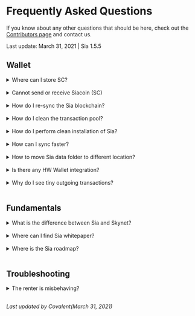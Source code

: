 # Frequently Asked Questions
If you know about any other questions that should be here, check out the [Contributors page](/help/contributors/index.en.html) and contact us.

Last update: March 31, 2021 | Sia 1.5.5

## Wallet
<!-- storing sc -->
<details>
<summary>
Where can I store SC?
</summary>
We have a dedicated guide for that <a href="">here</a>.
</details>
<br>

<!-- issues sending and recieving -->
<details>
<summary>
    Cannot send or receive Siacoin (SC)
</summary>
Since there is no centralized server you can ask for current balance in the decentralized network like Sia, each user has their own copy of the blockchain that he must sync with and verify. This means your wallet can show and work only with results based on the data you already have and synced.

<b>If you cannot see incoming transaction</b> but it is visible in blockchain explorer like <a href="https://siastats.info">siastats</a>, it means the transaction is already yours, you are just not synced to the Sia blockchain. You are synced to wrong blockchain, which is common issue for returning users who missed the 2018 fork and launched version older than 1.3.7 before checking for update. That got you to a situation where you synced past the point of automatic resolution and are trying to sync blocks from incompatible blockchain, which new versions of Sia won’t accept. You will see correct balance once you re-sync to Sia blockchain. See <a href="">instructions</a> how to re-sync.

<b>If you sent transaction but it never arrived in the other wallet</b>, you also most likely cannot see it in the blockchain explorer like <a href="https://siastats.info">siastats</a>. If this is the case, you didn’t send Siacoin (SC). You are synced to wrong blockchain for same reason as explained above. Instead of SC you sent the coins on the legacy blockchain and that’s why other Sia users and exchanges cannot detect it. This transaction never happened on Sia network which means that once you re-sync, you will still find the coins in your wallet. You can follow these <a href="">instructions</a> to re-sync.

<b>If you cannot send a transaction</b> and it shows nothing after clicking the “Send” button, you are maybe trying to send full balance. Try it again but send 0.5 SC less. This is needed since the wallet is not counting transaction fees in the transaction. The fees are paid from the remaining SC inn your wallet so it is good idea to always leave some tiny amount (1 SC or less) instead of sending it all. If this doesn’t help, try <a href="">cleaning up your transaction pool</a>.

<blockquote>
You might want to know that Sia Foundation is going to work on Utreexo this year (2021), a feature that will dramatically reduce blockchain requirements, so you will be able to sync nearly instantly and without gigabytes of data. This will open way towards easy to use lite wallets and apps accessing Sia directly from a node running on any of your devices.
</blockquote>
</details>
<br>

<!-- resync -->
<details>
<summary>
How do I re-sync the Sia blockchain?
</summary>
If you find yourself on wrong blockchain (most commonly you notice because of wrong balance or any issue with sending/receiving coins), all you need to do is:

<blockquote>
Windows: %UserProfile%\AppData\Roaming\Sia-UI\sia\<br>
Linux: ~/.config/Sia-UI/sia/<br>
Mac: ~/Library/Application Support/Sia-UI/sia/<br>
</blockquote>

1. Open Sia Data Folder (either manually using location above or from the `About` section accessed by `i` button).
2. Make sure Sia is not running and then delete `consensus` and `transactionpool`.
3. Re-launch Sia and wait until you are 100% synced before trying to send anything. This is especially important if you have any recent missing transactions. They are at the end of blockchain and you won’t see them until nearly 100% synced.
</details>
<br>

<!-- clear the tpool -->
<details>
<summary>
How do I clean the transaction pool?
</summary>

<blockquote>
Windows: %UserProfile%\AppData\Roaming\Sia-UI\sia<br>
Linux: ~/.config/Sia-UI/sia/<br>
Mac: ~/Library/Application Support/Sia-UI/sia/<br>
</blockquote>

1. Open Sia Data Folder (either manually using location above or from the `About` section accessed by `i` button.
2. Make sure Sia is not running and then delete `transactionpool` folder.
3. Re-launch Sia and give it some time to rebuild it. It can take few minutes or a bit longer depending on if you whave SSD or HDD.
</details>
<br>

<!-- clean install -->
<details>
<summary>
How do I perform clean installation of Sia?
</summary>
<blockquote>
Windows: %UserProfile%\AppData\Roaming\Sia-UI\sia<br>
Linux: ~/.config/Sia-UI/sia/<br>
Mac: ~/Library/Application Support/Sia-UI/sia/<br>
</blockquote>

1. Open Sia Data Folder (either manually using location above or from the About section accessed by i button.
2. Make sure Sia is not running and then rename entire the sia folder to sia_backup for example.
3. Make sure you are running latest version. If not, update.
4. Re-launch Sia and wait until you are 100% synced before trying anything.
5. Load wallet from a seed (or create new wallet, depending on what you want). Once you are done, remember that in order to unlock the wallet you need to enter your seed again.
6. Give it some time. On some computers it can sometimes take up to an hour to display correct balance.

<blockquote>
Your 29-word seed is the default password and you need to enter it into password field after each recovery. You can change your password then but remember, the custom password is always just local one – protecting the wallet data in this specific computer.
<br>
If you lose your seed, your only chance to get it again is if you still have the wallet data and used a custom password. If you know it, you can unlock the wallet and let it display your seed again. However, it’s better to be careful and remember that seed is the only thing you will ever need for recovery.
</blockquote>
</details>
<br>

<!-- speed up syncing -->
<details>
<summary>
How can I sync faster?
</summary>
This is not recommended, since you rely on third party’s consensus, but if you don’t have SSD, you would wait up to a week just to get through the initial sync (further syncing will be fast) because you have several years of transactions to catch up.
<br>
In such case you can follow <a href="https://siastats.info/consensus">these instructions</a> to bootstrap consensus.
</details>
<br>

<!-- change sia data dir -->
<details>
<summary>
How to move Sia data folder to different location?
</summary>
<blockquote>
Windows: %UserProfile%\AppData\Roaming\Sia-UI\sia
Linux: ~/.config/Sia-UI/sia/
Mac: ~/Library/Application Support/Sia-UI/sia/
</blockquote>

This is useful when you need to move from HDD to SSD in order to make syncing faster.
<br>
1. Go to the folder above and copy entire `sia/` folder to a new location on your SSD
2. Launch Sia-UI, go to the settings and change the Sia Data folder location to the new one.
3. App will restart and if you did everything correctly, it will display the same stuff as before, but using new location. After that you can safely remove the original folder (only the `sia/` that you moved, do not delete anything else higher in the hierarchy) to save up some space.

<blockquote>
If it doesn’t work, check the location and make sure it is correct.
</blockquote>
</details>
<br>

<!-- hardware wallet integration -->
<details>
<summary>
Is there any HW Wallet integration?
</summary>
Yes, there is official one using `Ledger Nano S`, but we do not recommend to use it since it is for advanced users only.
<br>
Instead, we recommend you to check out the <a href="https://wallet.siacentral.com">Sia Central Lite wallet</a>. Works with any browser and allows you to use your `Ledger Nano S`. We see it as currently best possible experience for anyone looking to hold SC.

<blockquote>
If you want to do more, rent or host, you will need to run full node and download Sia-UI.
</blockquote>

Unfortunately, there is no support that developers could use to integrate it with other options as newer Ledger, Trezor and other HW Wallets.
</details>
<br>

<!-- tiny outgoing txn -->
<details>
<summary>
Why do I see tiny outgoing transactions?
</summary>
These are around 0.1 SC and usually appear when you had many incoming transactions, which is common when renting, hosting or mining. Sia-UI automatically consolidates these in order to make future transactions more efficient. It makes sense, using one output is much more efficient than using hundreds. There is nothing to be concerned about and no way to avoid it.
</details>
<br>

## Fundamentals
<!-- sia v skynet -->
<details>
<summary>
What is the difference between Sia and Skynet?
</summary>
Sia and Skynet are part of the same software, but with different goals.
<br>
<br>
You can see <b>Sia</b> as a `decentralized cloud storage layer`. Its complex solution that allows us to access data storage without any need for trust. It gives control back to user and individuals.
<br>
<br>
<b>Skynet</b> is different. It is a `censorship-resistant publishing platform`. It is like decentralized internet that fully utilizes everything that Sia makes possible and uses it as its storage layer. Since it is using the same tools, the data are stored on the same hosts, but in a different way that allows content pinning, easy sharing, even entire app/site hosting without need for server. And it also allows access to SkyDB, decentralized mutable database. Anything uploaded has own Skylink that you can share.
</details>
<br>

<!-- sia whitepaper -->
<details>
<summary>
Where can I find Sia whitepaper?
</summary>
You can find it right <a href="https://sia.tech/sia.pdf">here</a>. However, keep in mind that Sia did a lot of progress since invention and if you want to better understand how it works, check out our up to date guides like <a href="">Introduction to Sia</a>.
</details>
<br>

<!-- where is the roadmap -->
<details>
<summary>
Where is the Sia roadmap?
</summary>
After the establishment of Sia Foundation in January 2021, the place to go to view, discuss and propose new and planned features is the <a href="https://forum.sia.tech">Sia Forum</a>.
<br>
<br>
If you are interested in what’s planned for Skynet. Best places to watch are <a href="https://discord.com/invite/sia">Sia discord</a>, <a href="https://siasky.net>siasky</a> and of course our <a href="https://skynetwiki.tech>SkynetWiki</a>. We are going to work hard to always bring you the latest news and apps from Skynet.
</details>
<br>

## Troubleshooting
<!-- misbehaving renter -->
<details>
<summary>
The renter is misbehaving?
</summary>
If not maintained, the renter module can be quite a pain to deal with, and the most common issue is the allowance running out. So, when you create a renter node, you set an “allowance” that basically says, “renter, you can do whatever you want besides go over this allotted amount of money(in SC). Small issue with that though, the user generally doesn’t know the best number to put in here. Put the allowance too high, the renter node will frivolously spend and waste money on big contracts. Too low? The node will run out of funds and lock up. A good ballpark can to put in 3x the monthly price that is listed on <a href="https://siastats.info">Siastats</a>, but even that is a estimate and can become inaccurate within weeks due to the “marketplace” nature of Sia. So what are the side-effects of a mismanaged allowance?
<br><br>

<li>Downloads will cease to work properly
<li>Contract count will drop
<li>As it dwindles, siad will struggle with host churn as it trys to form contracts with cheaper and cheaper hosts.
<br><br>
Okay, so how do you diagnose this issue?

<blockquote>
I’m going to be using Sia-UI to show this example, but it’s applicable to the cli interface btw.
</blockquote>

So go to the “terminal” button:<br><br>
<img src="/static/assets/FAQ/image-1.png">

Then type in `siac renter -v`. You’ll get something that looks like this at the top of the long output:<br><br>
<img src="/static/assets/FAQ/image-1.png">

<br>
So let me break down the 3 main catigories:
<br><br>
<li>Spent funds
<li>Unspent funds-Allocated
<li>Unspent funds-Unallocated


<h3>Spent funds</h3>
Spent funds are funds that have already been signed off in the payment channel with the host(see <a href="">renting</a>). These are funds that have been spent and the host now effectively has, assuming they can provide a storage proof in the proof window.

<h3>Unspent funds-Allocated</h3>
These funds are funds that have been locked into a contract and have been not been spent yet. These are put here because you needs funds to use on the fly when adding more storage or paying for download bandwidth. But if these aren’t ever spent, they will get returned at the end of the contract period.

<h3>Unspent funds-Unallocated</h3>
This is where the issues mostly arise. If this section goes unfunded, new contracts cannot be formed and heavily used contracts cannot be refilled. This causes a myriad of issues with the renter so make sure to keep the unallocated category topped off by routinely checking it and upping the allowance as need be.

One more thing to keep in mind is that it may say that you have “700 H” or whatever, but H means hasting which is actually 1e-24 SC. To learn more about how the token works and the different denominations, look <a href="">here</a>.
</details>&nbsp;

*Last updated by Covalent(March 31, 2021)*

